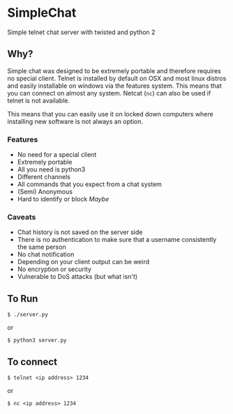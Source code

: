 # SimpleChat
Simple telnet chat server with twisted and python 2

## Why?

Simple chat was designed to be extremely portable and therefore requires no special client. Telnet is installed by default on OSX and most linux distros and easily installable on windows via the features system. This means that you can connect on almost any system. Netcat (`nc`) can also be used if telnet is not available.

This means that you can easily use it on locked down computers where installing new software is not always an option.

### Features
- No need for a special client
- Extremely portable
- All you need is python3
- Different channels
- All commands that you expect from a chat system
- (Semi) Anonymous
- Hard to identify or block *Maybe*

### Caveats
- Chat history is not saved on the server side
- There is no authentication to make sure that a username consistently the same person
- No chat notification
- Depending on your client output can be weird
- No encryption or security
- Vulnerable to DoS attacks (but what isn't)

## To Run

```
$ ./server.py
```

or

```
$ python3 server.py
```

## To connect

```
$ telnet <ip address> 1234
```

or

```
$ nc <ip address> 1234
```
